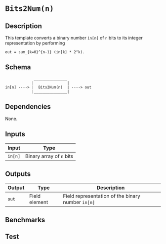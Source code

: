 # `Bits2Num(n)`

## Description

This template converts a binary number `in[n]` of `n` bits to its
integer representation by performing
```
out = sum_{k=0}^{n-1} (in[k] * 2^k).
```

## Schema

```
             _______________     
            |               |
in[n] ----> |  Bits2Num(n)  | ----> out
            |_______________|     
```

## Dependencies

None.

## Inputs

| Input              | Type                                               |
| -------------      | -------------                                  | 
| `in[n]`            | Binary array of `n` bits  |

## Outputs

| Output           | Type          | Description               |
| -------------    | ------------- | ----------      | 
| `out`            | Field element | Field representation of the binary number `in[n]`  |

## Benchmarks 

## Test
